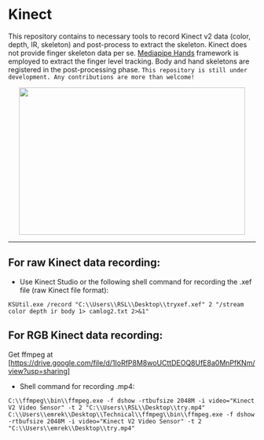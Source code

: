 # Kinect

This repository contains to necessary tools to record Kinect v2 data (color, depth, IR, skeleton) and post-process to extract the skeleton. Kinect does not provide finger skeleton data per se. [Mediapipe Hands](https://google.github.io/mediapipe/solutions/hands) framework is employed to extract the finger level tracking. Body and hand skeletons are registered in the post-processing phase. `This repository is still under development. Any contributions are more than welcome!` 

<p align="center">
  <img width="460" height="300" src="https://user-images.githubusercontent.com/66868163/185696939-f9d18ed2-6fed-4d68-9741-2606fcc3833b.gif">
</p>

--------
## For raw Kinect data recording:

* Use Kinect Studio or the following shell command for recording the .xef file (raw Kinect file format):

`KSUtil.exe /record "C:\\Users\\RSL\\Desktop\\tryxef.xef" 2 "/stream color depth ir body 1> camlog2.txt 2>&1"`

## For RGB Kinect data recording:

Get ffmpeg at [https://drive.google.com/file/d/1IoRfP8M8woUCttDEOQ8UfE8a0MnPfKNm/view?usp=sharing]

* Shell command for recording .mp4:

`C:\\ffmpeg\\bin\\ffmpeg.exe -f dshow -rtbufsize 2048M -i video="Kinect V2 Video Sensor" -t 2 "C:\\Users\\RSL\\Desktop\\try.mp4"
C:\\Users\\emrek\\Desktop\\Technical\\ffmpeg\\bin\\ffmpeg.exe -f dshow -rtbufsize 2048M -i video="Kinect V2 Video Sensor" -t 2 "C:\\Users\\emrek\\Desktop\\try.mp4"`



